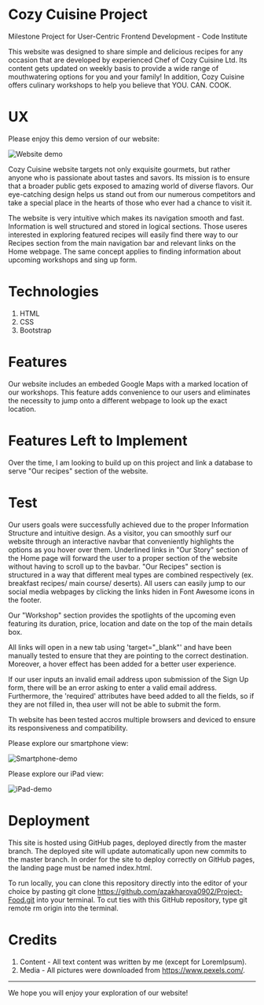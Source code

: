 # Cozy Cuisine Project

Milestone Project for User-Centric Frontend Development - Code Institute

This website was designed to share simple and delicious recipes for any occasion that are developed by experienced Chef of Cozy Cuisine Ltd. Its content gets updated on weekly basis to provide a wide range of mouthwatering options for you and your family! In addition, Cozy Cuisine offers culinary workshops to help you believe that YOU. CAN. COOK.



# UX

Please enjoy this demo version of our website:

![Website demo](assets/images/demo.gif)

Cozy Cuisine website targets not only exquisite gourmets, but rather anyone who is passionate about tastes and savors. Its mission is to ensure that a broader public gets exposed to amazing world of diverse flavors. Our eye-catching design helps us stand out from our numerous competitors and take a special place in the hearts of those who ever had a chance to visit it. 

The website is very intuitive which makes its navigation smooth and fast. Information is well structured and stored in logical sections. Those useres interested in exploring featured recipes will easily find there way to our Recipes section from the main navigation bar and relevant links on the Home webpage. The same concept applies to finding information about upcoming workshops and sing up form.

# Technologies

1. HTML
2. CSS
3. Bootstrap

# Features

Our website includes an embeded Google Maps with a marked location of our workshops. This feature adds convenience to our users and eliminates the necessity to jump onto a different webpage to look up the exact location.

# Features Left to Implement

Over the time, I am looking to build up on this project and link a database to serve "Our recipes" section of the website.

# Test

Our users goals were successfully achieved due to the proper Information Structure and intuitive design. As a visitor, you can smoothly surf our website through an interactive navbar that conveniently highlights the options as you hover over them. Underlined links in "Our Story" section of the Home page will forward the user to a proper section of the website without having to scroll up to the bavbar. "Our Recipes" section is structured in a way that different meal types are combined respectively (ex. breakfast recipes/ main course/ deserts). All users can easily jump to our social media webpages by clicking the links hiden in Font Awesome icons in the footer.

Our "Workshop" section provides the spotlights of the upcoming even featuring its duration, price, location and date on the top of the main details box.

All links will open in a new tab using 'target="_blank"' and have been manually tested to ensure that they are pointing to the correct destination. Moreover, a hover effect has been added for a better user experience.

If our user inputs an invalid email address upon submission of the Sign Up form, there will be an error asking to enter a valid email address. Furthermore, the 'required' attributes have beed added to all the fields, so if they are not filled in, thea user will not be able to submit the form. 

Th website has been tested accros multiple browsers and deviced to ensure its responsiveness and compatibility.

Please explore our smartphone view:

![Smartphone-demo](assets/images/smartphone_view.gif) 

Please explore our iPad view:

![iPad-demo](assets/images/iPad_view.gif)

# Deployment

This site is hosted using GitHub pages, deployed directly from the master branch. The deployed site will update automatically upon new commits to the master branch. In order for the site to deploy correctly on GitHub pages, the landing page must be named index.html.

To run locally, you can clone this repository directly into the editor of your choice by pasting git clone https://github.com/azakharova0902/Project-Food.git into your terminal. To cut ties with this GitHub repository, type git remote rm origin into the terminal.

# Credits

1. Content - All text content was written by me (except for LoremIpsum).
2. Media - All pictures were downloaded from https://www.pexels.com/.

<hr>

We hope you will enjoy your exploration of our website!
